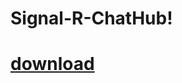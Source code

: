 # Signal-R-ChatHub!

# [download](https://user-images.githubusercontent.com/35859780/171971844-6591bc6b-bd65-4e7d-9fcd-e4f99e86e4af.png)

